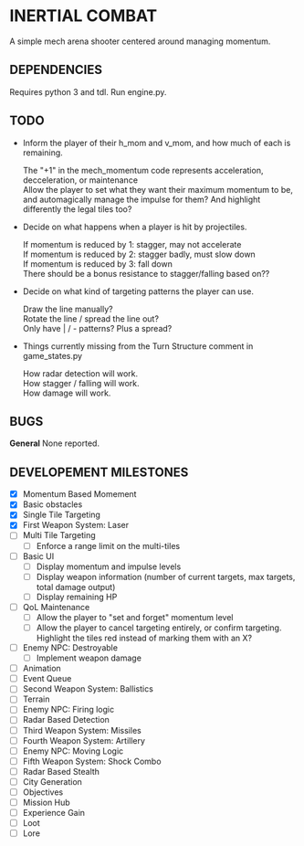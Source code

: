 # INERTIAL COMBAT
A simple mech arena shooter centered around managing momentum.

## DEPENDENCIES
Requires python 3 and tdl. 
Run engine.py.

## TODO
* Inform the player of their h_mom and v_mom, and how much of each is remaining.

   The "+1" in the mech_momentum code represents acceleration, decceleration, or maintenance  
   Allow the player to set what they want their maximum momentum to be, and automagically manage the impulse for them? And highlight differently the legal tiles too?

* Decide on what happens when a player is hit by projectiles.

   If momentum is reduced by 1: stagger, may not accelerate  
   If momentum is reduced by 2: stagger badly, must slow down  
   If momentum is reduced by 3: fall down  
   There should be a bonus resistance to stagger/falling based on??  

* Decide on what kind of targeting patterns the player can use.

   Draw the line manually?  
   Rotate the line / spread the line out?  
   Only have | / - patterns? Plus a spread?  

* Things currently missing from the Turn Structure comment in game_states.py

   How radar detection will work.  
   How stagger / falling will work.  
   How damage will work.  

## BUGS
__General__
None reported.

## DEVELOPEMENT MILESTONES
- [x] Momentum Based Momement
- [x] Basic obstacles
- [x] Single Tile Targeting
- [x] First Weapon System: Laser
- [ ] Multi Tile Targeting
  - [ ] Enforce a range limit on the multi-tiles
- [ ] Basic UI
  - [ ] Display momentum and impulse levels
  - [ ] Display weapon information (number of current targets, max targets, total damage output)
  - [ ] Display remaining HP
- [ ] QoL Maintenance
  - [ ] Allow the player to "set and forget" momentum level
  - [ ] Allow the player to cancel targeting entirely, or confirm targeting. Highlight the tiles red instead of marking them with an X?
- [ ] Enemy NPC: Destroyable
  - [ ] Implement weapon damage
- [ ] Animation
- [ ] Event Queue
- [ ] Second Weapon System: Ballistics
- [ ] Terrain
- [ ] Enemy NPC: Firing logic
- [ ] Radar Based Detection
- [ ] Third Weapon System: Missiles
- [ ] Fourth Weapon System: Artillery
- [ ] Enemy NPC: Moving Logic
- [ ] Fifth Weapon System: Shock Combo
- [ ] Radar Based Stealth
- [ ] City Generation
- [ ] Objectives
- [ ] Mission Hub
- [ ] Experience Gain
- [ ] Loot
- [ ] Lore